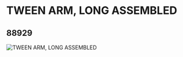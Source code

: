 # TWEEN ARM, LONG ASSEMBLED
## 88929
![TWEEN ARM, LONG ASSEMBLED](https://lc-www-live-s.legocdn.com/media/bricks/5/2/4595439.jpg)